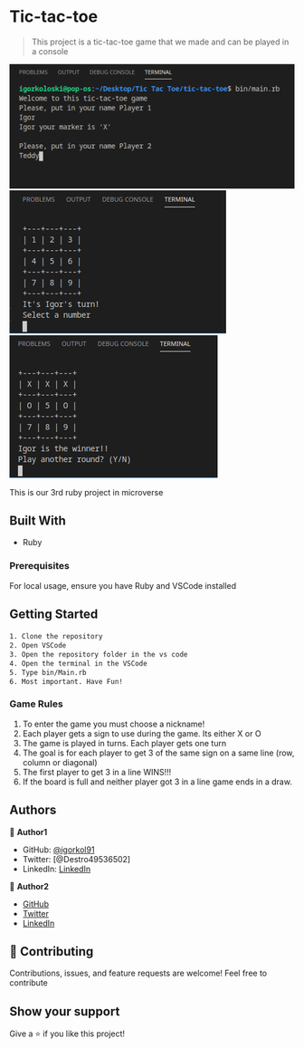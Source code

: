 # Tic-tac-toe

> This project is a tic-tac-toe game that we made and can be played in a console

![ruby-tic-tac-toe](./sc1.png)
![ruby-tic-tac-toe](./sc2.png)
![ruby-tic-tac-toe](./sc3.png)

This is our 3rd ruby project in microverse

## Built With

- Ruby

### Prerequisites

For local usage, ensure you have Ruby and VSCode installed

## Getting Started

    1. Clone the repository
    2. Open VSCode
    3. Open the repository folder in the vs code
    4. Open the terminal in the VSCode
    5. Type bin/Main.rb
    6. Most important. Have Fun!

### Game Rules

  1. To enter the game you must choose a nickname!
  2. Each player gets a sign to use during the game. Its either X or O
  3. The game is played in turns. Each player gets one turn
  4. The goal is for each player to get 3 of the same sign on a same line (row, column or diagonal)
  5. The first player to get 3 in a line WINS!!!
  6. If the board is full and neither player got 3 in a line game ends in a draw.

## Authors

:bust_in_silhouette: **Author1**

- GitHub: [@igorkol91](https://github.com/igorkol91)
- Twitter: [@Destro49536502]
- LinkedIn: [LinkedIn](https://linkedin.com/in/linkedinhandle)

:bust_in_silhouette: **Author2**

- [GitHub](https://github.com/TedLivist)
- [Twitter](https://twitter/iamxted)
- [LinkedIn](https://linkedin.com/in/tememandu)

## :handshake: Contributing

Contributions, issues, and feature requests are welcome!
Feel free to contribute

## Show your support

Give a ⭐️ if you like this project!
